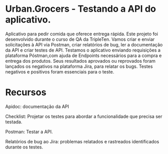 # Urban.Grocers - Testando a API do aplicativo.
Aplicativo para pedir comida que oferece entrega rápida. Este projeto foi desenvolvido durante o curso de QA da TripleTen. 
Vamos criar e enviar solicitações à API via Postman, criar relatórios de bug, ler a documentação da API e criar testes de API.
Testamos o aplicativo enviando requisições a plataforma Póstman,com ajuda de Endpoints necessários para a compra e entrega dos produtos. Seus resultados aprovados ou reprovados foram lançados os negativos na plataforma Jira, para relatar os bugs.
Testes negativos e positivos foram essenciais para o teste.

# Recursos
Apidoc: documentação da API

Checklist: Projetar os testes para abordar a funcionalidade que precisa ser testada.

Postman: Testar a API.

Relatórios de bug ao Jira: problemas relatados e rastreados identificados durante os testes.
